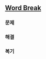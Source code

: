 ## [Word Break](https://leetcode.com/problems/word-break/description/?envType=problem-list-v2&envId=rab78cw1)

### 문제

### 해결

### 복기
